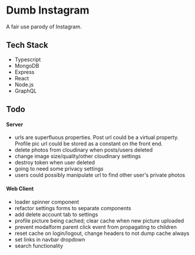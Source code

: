 # Dumb Instagram

A fair use parody of Instagram.

## Tech Stack

- Typescript
- MongoDB
- Express
- React
- Node.js
- GraphQL

## Todo

#### Server

- urls are superfluous properties. Post url could be a virtual property. Profile pic url could be stored as a constant on the front end.
- delete photos from cloudinary when posts/users deleted
- change image size/quality/other cloudinary settings
- destroy token when user deleted
- going to need some privacy settings
- users could possibly manipulate url to find other user's private photos

#### Web Client

- loader spinner component
- refactor settings forms to separate components
- add delete account tab to settings
- profile picture being cached; clear cache when new picture uploaded
- prevent modalform parent click event from propagating to children
- reset cache on login/logout, change headers to not dump cache always
- set links in navbar dropdown
- search functionality
